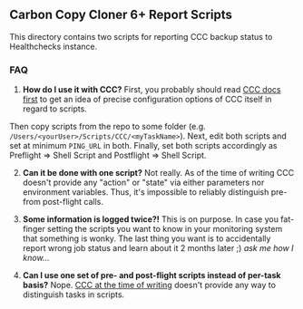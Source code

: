 ## Carbon Copy Cloner 6+ Report Scripts

This directory contains two scripts for reporting CCC backup status to Healthchecks instance. 


### FAQ
1. **How do I use it with CCC?**
First, you probably should read [CCC docs first](https://bombich.com/it/kb/ccc6/performing-actions-before-and-after-backup-task)
to get an idea of precise configuration options of CCC itself in regard to scripts.

Then copy scripts from the repo to some folder (e.g. `/Users/<yourUser>/Scripts/CCC/<myTaskName>`). Next, edit both 
scripts and set at minimum `PING_URL` in both. Finally, set both scripts accordingly as Preflight => Shell Script and 
Postflight => Shell Script.

2. **Can it be done with one script?**
Not really. As of the time of writing CCC doesn't provide any "action" or "state" via either parameters nor environment
variables. Thus, it's impossible to reliably distinguish pre- from post-flight calls.

3. **Some information is logged twice?!**
This is on purpose. In case you fat-finger setting the scripts you want to know in your monitoring system that something
is wonky. The last thing you want is to accidentally report wrong job status and learn about it 2 months later ;)
*ask me how I know...*

4. **Can I use one set of pre- and post-flight scripts instead of per-task basis?**
Nope. [CCC at the time of writing](https://bombich.com/it/kb/ccc6/performing-actions-before-and-after-backup-task) 
doesn't provide any way to distinguish tasks in scripts.
